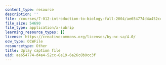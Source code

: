 ```yaml
---
content_type: resource
description: ''
file: /courses/7-012-introduction-to-biology-fall-2004/ae654774d4a452cc8e196a26c8b0cc3f_UT6h56ii9s4.vtt
file_size: 54690
file_type: application/x-subrip
learning_resource_types: []
license: https://creativecommons.org/licenses/by-nc-sa/4.0/
ocw_type: OCWFile
resourcetype: Other
title: 3play caption file
uid: ae654774-d4a4-52cc-8e19-6a26c8b0cc3f
---
```

